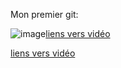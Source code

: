 Mon premier git:

![image](https://user-images.githubusercontent.com/112947420/188630333-74ea596b-6dae-4b63-9c86-fb1ed04a438e.png)[liens vers vidéo](https://www.youtube.com/watch?v=qPwlBm78oig)

[liens vers vidéo](https://www.youtube.com/watch?v=qPwlBm78oig)



